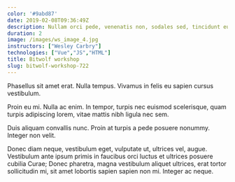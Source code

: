 ```yaml
---
color: '#9abd87'
date: 2019-02-08T09:36:49Z
description: Nullam orci pede, venenatis non, sodales sed, tincidunt eu, felis.
duration: 2
image: /images/ws_image_4.jpg
instructors: ["Wesley Carbry"]
technologies: ["Vue","JS","HTML"]
title: Bitwolf workshop
slug: bitwolf-workshop-722
---
```

Phasellus sit amet erat. Nulla tempus. Vivamus in felis eu sapien cursus vestibulum.

Proin eu mi. Nulla ac enim. In tempor, turpis nec euismod scelerisque, quam turpis adipiscing lorem, vitae mattis nibh ligula nec sem.

Duis aliquam convallis nunc. Proin at turpis a pede posuere nonummy. Integer non velit.

Donec diam neque, vestibulum eget, vulputate ut, ultrices vel, augue. Vestibulum ante ipsum primis in faucibus orci luctus et ultrices posuere cubilia Curae; Donec pharetra, magna vestibulum aliquet ultrices, erat tortor sollicitudin mi, sit amet lobortis sapien sapien non mi. Integer ac neque.

